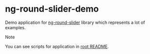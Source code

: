 # ng-round-slider-demo

Demo application for [ng-round-slider](../../libs/ng-round-slider/README.md) library which represents a lot of examples.

> [!NOTE]  
> You can see scripts for application in [root README](../../README.md).